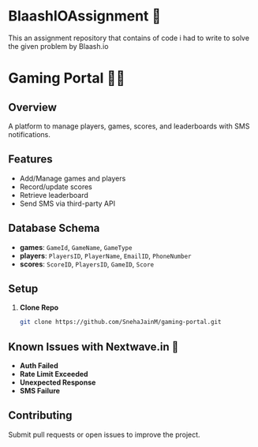 
# BlaashIOAssignment 🧾
This an assignment repository that contains of code i had to write to solve the given problem by Blaash.io

# Gaming Portal 🏑🏓

## Overview
A platform to manage players, games, scores, and leaderboards with SMS notifications.

## Features
- Add/Manage games and players
- Record/update scores
- Retrieve leaderboard
- Send SMS via third-party API

## Database Schema
- **games**: `GameId`, `GameName`, `GameType`
- **players**: `PlayersID`, `PlayerName`, `EmailID`, `PhoneNumber`
- **scores**: `ScoreID`, `PlayersID`, `GameID`, `Score`

## Setup
1. **Clone Repo**
   ```bash
   git clone https://github.com/SnehaJainM/gaming-portal.git
   
## Known Issues with Nextwave.in 🙂
- **Auth Failed**
- **Rate Limit Exceeded**
- **Unexpected Response**
- **SMS Failure**

## Contributing
Submit pull requests or open issues to improve the project.
